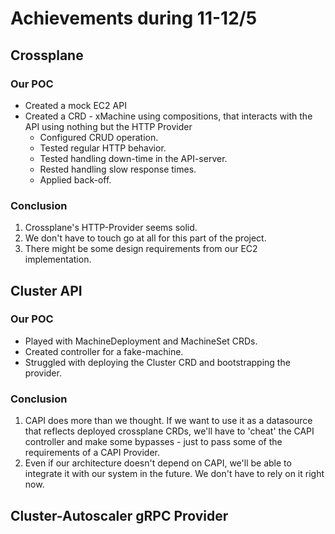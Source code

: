 # Achievements during 11-12/5

## Crossplane

### Our POC
* Created a mock EC2 API
* Created a CRD - xMachine using compositions, that interacts with the API using nothing but the HTTP Provider
    - Configured CRUD operation.
    - Tested regular HTTP behavior.
    - Tested handling down-time in the API-server.
    - Rested handling slow response times.
    - Applied back-off.

### Conclusion
1. Crossplane's HTTP-Provider seems solid.
2. We don't have to touch go at all for this part of the project.
3. There might be some design requirements from our EC2 implementation.



## Cluster API

### Our POC
* Played with MachineDeployment and MachineSet CRDs.
* Created controller for a fake-machine.
* Struggled with deploying the Cluster CRD and bootstrapping the provider.

### Conclusion
1. CAPI does more than we thought. If we want to use it as a datasource that reflects deployed crossplane CRDs, we'll have to 'cheat' the CAPI controller and make some bypasses - just to pass some of the requirements of a CAPI Provider.
2. Even if our architecture doesn't depend on CAPI, we'll be able to integrate it with our system in the future. We don't have to rely on it right now.


## Cluster-Autoscaler gRPC Provider

